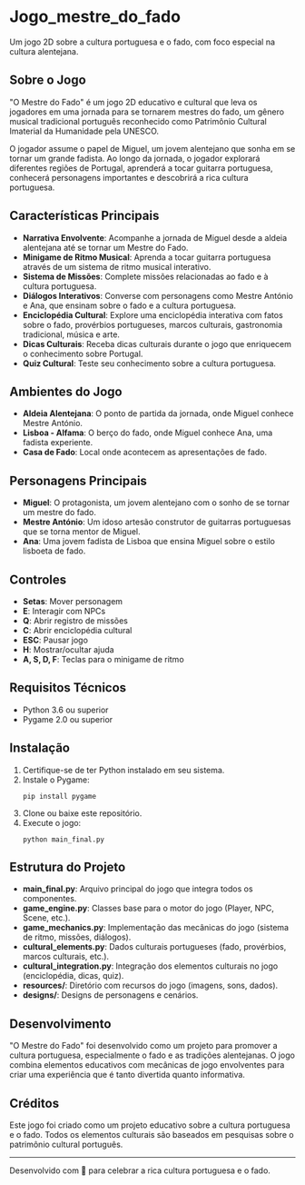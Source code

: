 # Jogo_mestre_do_fado

Um jogo 2D sobre a cultura portuguesa e o fado, com foco especial na cultura alentejana.

## Sobre o Jogo

"O Mestre do Fado" é um jogo 2D educativo e cultural que leva os jogadores em uma jornada para se tornarem mestres do fado, um gênero musical tradicional português reconhecido como Patrimônio Cultural Imaterial da Humanidade pela UNESCO.

O jogador assume o papel de Miguel, um jovem alentejano que sonha em se tornar um grande fadista. Ao longo da jornada, o jogador explorará diferentes regiões de Portugal, aprenderá a tocar guitarra portuguesa, conhecerá personagens importantes e descobrirá a rica cultura portuguesa.

## Características Principais

- **Narrativa Envolvente**: Acompanhe a jornada de Miguel desde a aldeia alentejana até se tornar um Mestre do Fado.
- **Minigame de Ritmo Musical**: Aprenda a tocar guitarra portuguesa através de um sistema de ritmo musical interativo.
- **Sistema de Missões**: Complete missões relacionadas ao fado e à cultura portuguesa.
- **Diálogos Interativos**: Converse com personagens como Mestre António e Ana, que ensinam sobre o fado e a cultura portuguesa.
- **Enciclopédia Cultural**: Explore uma enciclopédia interativa com fatos sobre o fado, provérbios portugueses, marcos culturais, gastronomia tradicional, música e arte.
- **Dicas Culturais**: Receba dicas culturais durante o jogo que enriquecem o conhecimento sobre Portugal.
- **Quiz Cultural**: Teste seu conhecimento sobre a cultura portuguesa.

## Ambientes do Jogo

- **Aldeia Alentejana**: O ponto de partida da jornada, onde Miguel conhece Mestre António.
- **Lisboa - Alfama**: O berço do fado, onde Miguel conhece Ana, uma fadista experiente.
- **Casa de Fado**: Local onde acontecem as apresentações de fado.

## Personagens Principais

- **Miguel**: O protagonista, um jovem alentejano com o sonho de se tornar um mestre do fado.
- **Mestre António**: Um idoso artesão construtor de guitarras portuguesas que se torna mentor de Miguel.
- **Ana**: Uma jovem fadista de Lisboa que ensina Miguel sobre o estilo lisboeta de fado.

## Controles

- **Setas**: Mover personagem
- **E**: Interagir com NPCs
- **Q**: Abrir registro de missões
- **C**: Abrir enciclopédia cultural
- **ESC**: Pausar jogo
- **H**: Mostrar/ocultar ajuda
- **A, S, D, F**: Teclas para o minigame de ritmo

## Requisitos Técnicos

- Python 3.6 ou superior
- Pygame 2.0 ou superior

## Instalação

1. Certifique-se de ter Python instalado em seu sistema.
2. Instale o Pygame:
   ```
   pip install pygame
   ```
3. Clone ou baixe este repositório.
4. Execute o jogo:
   ```
   python main_final.py
   ```

## Estrutura do Projeto

- **main_final.py**: Arquivo principal do jogo que integra todos os componentes.
- **game_engine.py**: Classes base para o motor do jogo (Player, NPC, Scene, etc.).
- **game_mechanics.py**: Implementação das mecânicas do jogo (sistema de ritmo, missões, diálogos).
- **cultural_elements.py**: Dados culturais portugueses (fado, provérbios, marcos culturais, etc.).
- **cultural_integration.py**: Integração dos elementos culturais no jogo (enciclopédia, dicas, quiz).
- **resources/**: Diretório com recursos do jogo (imagens, sons, dados).
- **designs/**: Designs de personagens e cenários.

## Desenvolvimento

"O Mestre do Fado" foi desenvolvido como um projeto para promover a cultura portuguesa, especialmente o fado e as tradições alentejanas. O jogo combina elementos educativos com mecânicas de jogo envolventes para criar uma experiência que é tanto divertida quanto informativa.

## Créditos

Este jogo foi criado como um projeto educativo sobre a cultura portuguesa e o fado. Todos os elementos culturais são baseados em pesquisas sobre o patrimônio cultural português.

---

Desenvolvido com 💖 para celebrar a rica cultura portuguesa e o fado.
